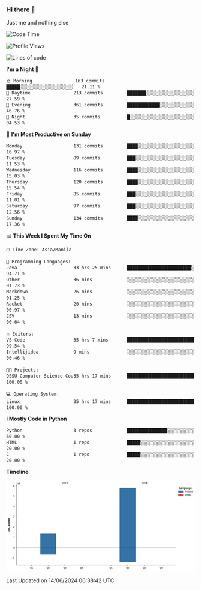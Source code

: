 ### Hi there 👋

Just me and nothing else


<!--START_SECTION:waka-->
![Code Time](http://img.shields.io/badge/Code%20Time-385%20hrs%2047%20mins-blue)

![Profile Views](http://img.shields.io/badge/Profile%20Views-22-blue)

![Lines of code](https://img.shields.io/badge/From%20Hello%20World%20I%27ve%20Written-7.1%20million%20lines%20of%20code-blue)

**I'm a Night 🦉** 

```text
🌞 Morning                163 commits         █████░░░░░░░░░░░░░░░░░░░░   21.11 % 
🌆 Daytime                213 commits         ███████░░░░░░░░░░░░░░░░░░   27.59 % 
🌃 Evening                361 commits         ████████████░░░░░░░░░░░░░   46.76 % 
🌙 Night                  35 commits          █░░░░░░░░░░░░░░░░░░░░░░░░   04.53 % 
```
📅 **I'm Most Productive on Sunday** 

```text
Monday                   131 commits         ████░░░░░░░░░░░░░░░░░░░░░   16.97 % 
Tuesday                  89 commits          ███░░░░░░░░░░░░░░░░░░░░░░   11.53 % 
Wednesday                116 commits         ████░░░░░░░░░░░░░░░░░░░░░   15.03 % 
Thursday                 120 commits         ████░░░░░░░░░░░░░░░░░░░░░   15.54 % 
Friday                   85 commits          ███░░░░░░░░░░░░░░░░░░░░░░   11.01 % 
Saturday                 97 commits          ███░░░░░░░░░░░░░░░░░░░░░░   12.56 % 
Sunday                   134 commits         ████░░░░░░░░░░░░░░░░░░░░░   17.36 % 
```


📊 **This Week I Spent My Time On** 

```text
🕑︎ Time Zone: Asia/Manila

💬 Programming Languages: 
Java                     33 hrs 25 mins      ████████████████████████░   94.71 % 
Other                    36 mins             ░░░░░░░░░░░░░░░░░░░░░░░░░   01.73 % 
Markdown                 26 mins             ░░░░░░░░░░░░░░░░░░░░░░░░░   01.25 % 
Racket                   20 mins             ░░░░░░░░░░░░░░░░░░░░░░░░░   00.97 % 
CSV                      13 mins             ░░░░░░░░░░░░░░░░░░░░░░░░░   00.64 % 

🔥 Editors: 
VS Code                  35 hrs 7 mins       █████████████████████████   99.54 % 
Intellijidea             9 mins              ░░░░░░░░░░░░░░░░░░░░░░░░░   00.46 % 

🐱‍💻 Projects: 
OSSU-Computer-Science-Cou35 hrs 17 mins      █████████████████████████   100.00 % 

💻 Operating System: 
Linux                    35 hrs 17 mins      █████████████████████████   100.00 % 
```

**I Mostly Code in Python** 

```text
Python                   3 repos             ███████████████░░░░░░░░░░   60.00 % 
HTML                     1 repo              █████░░░░░░░░░░░░░░░░░░░░   20.00 % 
C                        1 repo              █████░░░░░░░░░░░░░░░░░░░░   20.00 % 
```



**Timeline**

![Lines of Code chart](https://raw.githubusercontent.com/brutist/brutist/main/assets/bar_graph.png)


 Last Updated on 14/06/2024 06:38:42 UTC
<!--END_SECTION:waka-->
